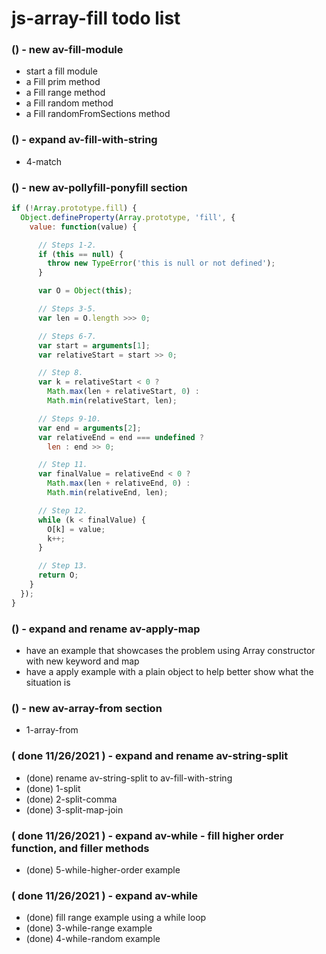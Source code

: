 # js-array-fill todo list

### () - new av-fill-module
* start a fill module
* a Fill prim method
* a Fill range method
* a Fill random method
* a Fill randomFromSections method

### () - expand av-fill-with-string
* 4-match


### () - new av-pollyfill-ponyfill section

```js
if (!Array.prototype.fill) {
  Object.defineProperty(Array.prototype, 'fill', {
    value: function(value) {

      // Steps 1-2.
      if (this == null) {
        throw new TypeError('this is null or not defined');
      }

      var O = Object(this);

      // Steps 3-5.
      var len = O.length >>> 0;

      // Steps 6-7.
      var start = arguments[1];
      var relativeStart = start >> 0;

      // Step 8.
      var k = relativeStart < 0 ?
        Math.max(len + relativeStart, 0) :
        Math.min(relativeStart, len);

      // Steps 9-10.
      var end = arguments[2];
      var relativeEnd = end === undefined ?
        len : end >> 0;

      // Step 11.
      var finalValue = relativeEnd < 0 ?
        Math.max(len + relativeEnd, 0) :
        Math.min(relativeEnd, len);

      // Step 12.
      while (k < finalValue) {
        O[k] = value;
        k++;
      }

      // Step 13.
      return O;
    }
  });
}
```

### () - expand and rename av-apply-map
* have an example that showcases the problem using Array constructor with new keyword and map
* have a apply example with a plain object to help better show what the situation is

### () - new av-array-from section
* 1-array-from

### ( done 11/26/2021 ) - expand and rename av-string-split
* (done) rename av-string-split to av-fill-with-string
* (done) 1-split
* (done) 2-split-comma
* (done) 3-split-map-join

### ( done 11/26/2021 ) - expand av-while - fill higher order function, and filler methods
* (done) 5-while-higher-order example

### ( done 11/26/2021 ) - expand av-while
* (done) fill range example using a while loop
* (done) 3-while-range example
* (done) 4-while-random example

